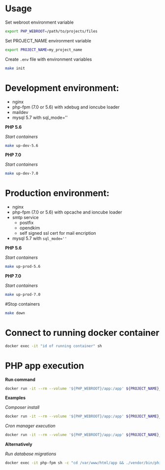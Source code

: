 # Usage

Set webroot environment variable
```sh
export PHP_WEBROOT=/path/to/projects/files
```

Set PROJECT_NAME environment variable
```sh
export PROJECT_NAME=my_project_name
```

Create ```.env``` file with environment variables
```sh
make init
```

# Development environment:
- nginx
- php-fpm (7.0 or 5.6) with xdebug and ioncube loader
- maildev
- mysql 5.7 with sql_mode=''

__PHP 5.6__

*Start containers*
```sh
make up-dev-5.6
```

__PHP 7.0__

*Start containers*
```sh
make up-dev-7.0
```


# Production environment:
- nginx
- php-fpm (7.0 or 5.6) with opcache and ioncube loader
- smtp service
    - postfix
    - opendkim
    - self signed ssl cert for mail encription
- mysql 5.7 with ```sql_mode=''```

__PHP 5.6__

*Start containers*
```sh
make up-prod-5.6
```


__PHP 7.0__

*Start containers*
```sh
make up-prod-7.0
```


#Stop containers
```sh
make down
```

# Connect to running docker container
```sh
docker exec -it "id of running container" sh
```

# PHP app execution

__Run command__

```sh
docker run -it --rm --volume '${PHP_WEBROOT}/app:/app' ${PROJECT_NAME}_php-cli /bin/sh -c "cd app && php ./my-app.php"
```

__Examples__

*Composer install*

```sh
docker run -it --rm --volume '${PHP_WEBROOT}/app:/app' ${PROJECT_NAME}_php-cli /bin/sh -c "cd /app && composer install"
```

*Cron manager execution*

```sh
docker run -it --rm --volume '${PHP_WEBROOT}/app:/app' ${PROJECT_NAME}_php-cli /bin/sh -c "cd /app && php -q public_html/index.php bff=cron-manager"
```

__Alternatively__

*Run database migrations*
```sh
docker exec -it php-fpm sh -c "cd /var/www/html/app && ./vendor/bin/phinx migrate"
```